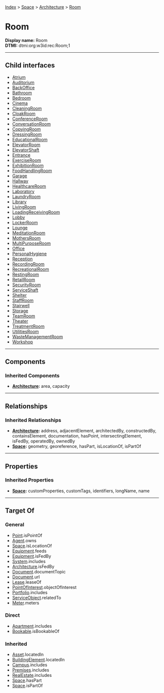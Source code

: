 [Index](../../../index.md) > [Space](../../Space.md) > [Architecture](../Architecture.md) > [Room](#)
# Room

**Display name:** Room<br />
**DTMI:** dtmi:org:w3id:rec:Room;1

---

## Child interfaces
* [Atrium](Atrium.md)
* [Auditorium](Auditorium.md)
* [BackOffice](BackOffice/BackOffice.md)
* [Bathroom](Bathroom.md)
* [Bedroom](Bedroom.md)
* [Cinema](Cinema.md)
* [CleaningRoom](Cleaning-.md)
* [CloakRoom](Cloak-.md)
* [ConferenceRoom](Conference-.md)
* [ConversationRoom](Conversation-.md)
* [CopyingRoom](Copying-.md)
* [DressingRoom](Dressing-.md)
* [EducationalRoom](Educational-/EducationalRoom.md)
* [ElevatorRoom](Elevator-.md)
* [ElevatorShaft](ElevatorShaft.md)
* [Entrance](Entrance/Entrance.md)
* [ExerciseRoom](Exercise-.md)
* [ExhibitionRoom](Exhibition-.md)
* [FoodHandlingRoom](FoodHandling-/FoodHandlingRoom.md)
* [Garage](Garage/Garage.md)
* [Hallway](Hallway.md)
* [HealthcareRoom](Healthcare-/HealthcareRoom.md)
* [Laboratory](Laboratory/Laboratory.md)
* [LaundryRoom](Laundry-.md)
* [Library](Library.md)
* [LivingRoom](Living-.md)
* [LoadingReceivingRoom](LoadingReceiving-.md)
* [Lobby](Lobby.md)
* [LockerRoom](Locker-.md)
* [Lounge](Lounge.md)
* [MeditationRoom](Meditation-.md)
* [MothersRoom](Mothers-.md)
* [MultiPurposeRoom](MultiPurpose-.md)
* [Office](Office/Office.md)
* [PersonalHygiene](PersonalHygiene/PersonalHygiene.md)
* [Reception](Reception.md)
* [RecordingRoom](Recording-.md)
* [RecreationalRoom](Recreational-.md)
* [RestingRoom](Resting-.md)
* [RetailRoom](Retail-/RetailRoom.md)
* [SecurityRoom](Security-.md)
* [ServiceShaft](ServiceShaft.md)
* [Shelter](Shelter/Shelter.md)
* [StaffRoom](Staff-.md)
* [Stairwell](Stairwell.md)
* [Storage](Storage.md)
* [TeamRoom](Team-.md)
* [Theater](Theater.md)
* [TreatmentRoom](Treatment-/TreatmentRoom.md)
* [UtilitiesRoom](Utilities-/UtilitiesRoom.md)
* [WasteManagementRoom](WasteManagement-.md)
* [Workshop](Workshop.md)

---

## Components

### Inherited Components
* **[Architecture](../Architecture.md):** area, capacity

---

## Relationships

### Inherited Relationships
* **[Architecture](../Architecture.md):** address, adjacentElement, architectedBy, constructedBy, containsElement, documentation, hasPoint, intersectingElement, isFedBy, operatedBy, ownedBy
* **[Space](../../Space.md):** geometry, georeference, hasPart, isLocationOf, isPartOf

---

## Properties

### Inherited Properties
* **[Space](../../Space.md):** customProperties, customTags, identifiers, longName, name

---

## Target Of
### General
* [Point](../../../Point/Point.md).isPointOf
* [Agent](../../../Agent/Agent.md).owns
* [Space](../../Space.md).isLocationOf
* [Equipment](../../../Asset/Equipment/Equipment.md).feeds
* [Equipment](../../../Asset/Equipment/Equipment.md).isFedBy
* [System](../../../Collection/System/System.md).includes
* [Architecture](../Architecture.md).isFedBy
* [Document](../../../Information/Document/Document.md).documentTopic
* [Document](../../../Information/Document/Document.md).url
* [Lease](../../../Event/Lease.md).leaseOf
* [PointOfInterest](../../../Information/PointOfInterest.md).objectOfInterest
* [Portfolio](../../../Collection/Portfolio.md).includes
* [ServiceObject](../../../Information/ServiceObject/ServiceObject.md).relatedTo
* [Meter](../../../Asset/Equipment/Meter/Meter.md).meters
### Direct
* [Apartment](../../../Collection/Apartment.md).includes
* [Bookable](../../../Information/Bookable.md).isBookableOf
### Inherited
* [Asset](../../../Asset/Asset.md).locatedIn
* [BuildingElement](../../../BuildingElement/BuildingElement.md).locatedIn
* [Campus](../../../Collection/Campus.md).includes
* [Premises](../../../Collection/Premises.md).includes
* [RealEstate](../../../Collection/RealEstate.md).includes
* [Space](../../Space.md).hasPart
* [Space](../../Space.md).isPartOf
